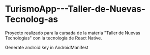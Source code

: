 # TurismoApp---Taller-de-Nuevas-Tecnolog-as
Proyecto realizado para la cursada de la materia "Taller de Nuevas Tecnologías" con la tecnología de React Native.


Generate android key in AndroidManifest
